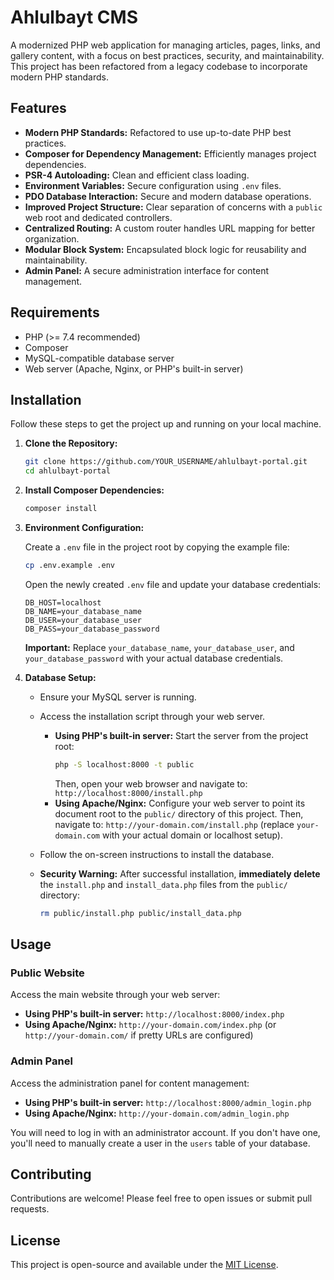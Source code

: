 # Ahlulbayt CMS

A modernized PHP web application for managing articles, pages, links, and gallery content, with a focus on best practices, security, and maintainability. This project has been refactored from a legacy codebase to incorporate modern PHP standards.

## Features

*   **Modern PHP Standards:** Refactored to use up-to-date PHP best practices.
*   **Composer for Dependency Management:** Efficiently manages project dependencies.
*   **PSR-4 Autoloading:** Clean and efficient class loading.
*   **Environment Variables:** Secure configuration using `.env` files.
*   **PDO Database Interaction:** Secure and modern database operations.
*   **Improved Project Structure:** Clear separation of concerns with a `public` web root and dedicated controllers.
*   **Centralized Routing:** A custom router handles URL mapping for better organization.
*   **Modular Block System:** Encapsulated block logic for reusability and maintainability.
*   **Admin Panel:** A secure administration interface for content management.

## Requirements

*   PHP (>= 7.4 recommended)
*   Composer
*   MySQL-compatible database server
*   Web server (Apache, Nginx, or PHP's built-in server)

## Installation

Follow these steps to get the project up and running on your local machine.

1.  **Clone the Repository:**

    ```bash
    git clone https://github.com/YOUR_USERNAME/ahlulbayt-portal.git
    cd ahlulbayt-portal
    ```

2.  **Install Composer Dependencies:**

    ```bash
    composer install
    ```

3.  **Environment Configuration:**

    Create a `.env` file in the project root by copying the example file:

    ```bash
    cp .env.example .env
    ```

    Open the newly created `.env` file and update your database credentials:

    ```
    DB_HOST=localhost
    DB_NAME=your_database_name
    DB_USER=your_database_user
    DB_PASS=your_database_password
    ```

    **Important:** Replace `your_database_name`, `your_database_user`, and `your_database_password` with your actual database credentials.

4.  **Database Setup:**

    *   Ensure your MySQL server is running.
    *   Access the installation script through your web server.
        *   **Using PHP's built-in server:**
            Start the server from the project root:
            ```bash
            php -S localhost:8000 -t public
            ```
            Then, open your web browser and navigate to:
            `http://localhost:8000/install.php`
        *   **Using Apache/Nginx:**
            Configure your web server to point its document root to the `public/` directory of this project. Then, navigate to:
            `http://your-domain.com/install.php` (replace `your-domain.com` with your actual domain or localhost setup).

    *   Follow the on-screen instructions to install the database.

    *   **Security Warning:** After successful installation, **immediately delete** the `install.php` and `install_data.php` files from the `public/` directory:

        ```bash
        rm public/install.php public/install_data.php
        ```

## Usage

### Public Website

Access the main website through your web server:

*   **Using PHP's built-in server:** `http://localhost:8000/index.php`
*   **Using Apache/Nginx:** `http://your-domain.com/index.php` (or `http://your-domain.com/` if pretty URLs are configured)

### Admin Panel

Access the administration panel for content management:

*   **Using PHP's built-in server:** `http://localhost:8000/admin_login.php`
*   **Using Apache/Nginx:** `http://your-domain.com/admin_login.php`

You will need to log in with an administrator account. If you don't have one, you'll need to manually create a user in the `users` table of your database.

## Contributing

Contributions are welcome! Please feel free to open issues or submit pull requests.

## License

This project is open-source and available under the [MIT License](LICENSE).
